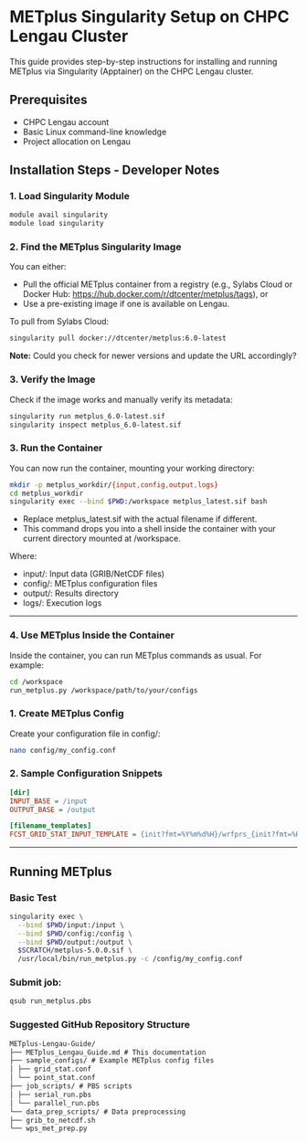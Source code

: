 # METplus Singularity Setup on CHPC Lengau Cluster

This guide provides step-by-step instructions for installing and running METplus via Singularity (Apptainer) on the CHPC Lengau cluster.

## Prerequisites
- CHPC Lengau account
- Basic Linux command-line knowledge
- Project allocation on Lengau

## Installation Steps - Developer Notes

### 1. Load Singularity Module
```bash
module avail singularity
module load singularity
```

### 2. Find the METplus Singularity Image
You can either:
- Pull the official METplus container from a registry (e.g., Sylabs Cloud or Docker Hub: https://hub.docker.com/r/dtcenter/metplus/tags), or
- Use a pre-existing image if one is available on Lengau.

To pull from Sylabs Cloud:
```bash
singularity pull docker://dtcenter/metplus:6.0-latest
```

**Note:** Could you check for newer versions and update the URL accordingly?

### 3. Verify the Image
Check if the image works and manually verify its metadata:
```bash
singularity run metplus_6.0-latest.sif
singularity inspect metplus_6.0-latest.sif
```

### 3. Run the Container
You can now run the container, mounting your working directory:
```bash
mkdir -p metplus_workdir/{input,config,output,logs}
cd metplus_workdir
singularity exec --bind $PWD:/workspace metplus_latest.sif bash
```
- Replace metplus_latest.sif with the actual filename if different.
- This command drops you into a shell inside the container with your current directory mounted at /workspace.
  
Where: 
- input/: Input data (GRIB/NetCDF files)
- config/: METplus configuration files
- output/: Results directory
- logs/: Execution logs
---

### 4. Use METplus Inside the Container
Inside the container, you can run METplus commands as usual. For example:
```bash
cd /workspace
run_metplus.py /workspace/path/to/your/configs
```


### 1. Create METplus Config
Create your configuration file in config/:
```bash
nano config/my_config.conf
```

### 2. Sample Configuration Snippets
```ini
[dir]
INPUT_BASE = /input
OUTPUT_BASE = /output

[filename_templates]
FCST_GRID_STAT_INPUT_TEMPLATE = {init?fmt=%Y%m%d%H}/wrfprs_{init?fmt=%H}.grb
```
---

## Running METplus
### Basic Test
```bash
singularity exec \
  --bind $PWD/input:/input \
  --bind $PWD/config:/config \
  --bind $PWD/output:/output \
  $SCRATCH/metplus-5.0.0.sif \
  /usr/local/bin/run_metplus.py -c /config/my_config.conf
```

### Submit job:
```bash
qsub run_metplus.pbs
```

### Suggested GitHub Repository Structure 
```txt
METplus-Lengau-Guide/
├── METplus_Lengau_Guide.md # This documentation
├── sample_configs/ # Example METplus config files
│ ├── grid_stat.conf
│ └── point_stat.conf
├── job_scripts/ # PBS scripts
│ ├── serial_run.pbs
│ └── parallel_run.pbs
└── data_prep_scripts/ # Data preprocessing
├── grib_to_netcdf.sh
└── wps_met_prep.py
```













